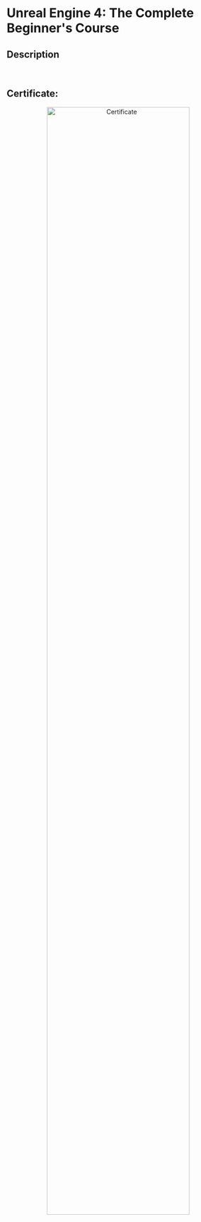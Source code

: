 <h1>Unreal Engine 4: The Complete Beginner's Course</h1>

<h2>Description</h2>

<br />

<h2>Certificate:</h2>

<p align="center">
<img src="https://imgpile.com/images/CSV3Sr.jpg" height="80%" width="80%" alt="Certificate"/>
<br />
<br />
